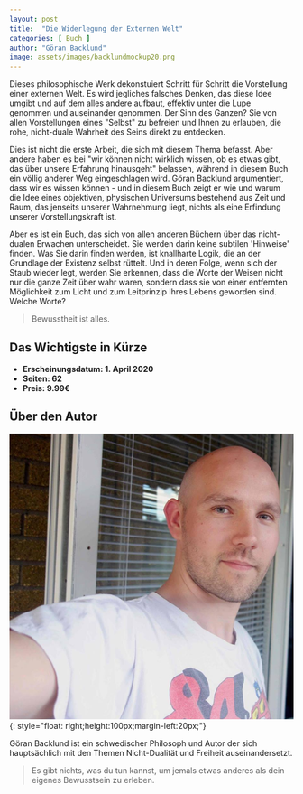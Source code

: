 ```yaml
---
layout: post
title:  "Die Widerlegung der Externen Welt"
categories: [ Buch ]
author: "Göran Backlund"
image: assets/images/backlundmockup20.png
---
```





Dieses philosophische Werk dekonstuiert Schritt für Schritt die Vorstellung einer externen Welt. Es wird jegliches falsches Denken, das diese Idee umgibt und auf dem alles andere aufbaut, effektiv unter die Lupe genommen und auseinander genommen. Der Sinn des Ganzen? Sie von allen Vorstellungen eines "Selbst" zu befreien und Ihnen zu erlauben, die rohe, nicht-duale Wahrheit des Seins direkt zu entdecken.

Dies ist nicht die erste Arbeit, die sich mit diesem Thema befasst. Aber andere haben es bei "wir können nicht wirklich wissen, ob es etwas gibt, das über unsere Erfahrung hinausgeht" belassen, während in diesem Buch ein völlig anderer Weg eingeschlagen wird. Göran Backlund argumentiert, dass wir es wissen können - und in diesem Buch zeigt er wie und warum die Idee eines objektiven, physischen Universums bestehend aus Zeit und Raum, das jenseits unserer Wahrnehmung liegt, nichts als eine Erfindung unserer Vorstellungskraft ist.

Aber es ist ein Buch, das sich von allen anderen Büchern über das nicht-dualen Erwachen unterscheidet. Sie werden darin keine subtilen 'Hinweise' finden. Was Sie darin finden werden, ist knallharte Logik, die an der Grundlage der Existenz selbst rüttelt. Und in deren Folge, wenn sich der Staub wieder legt, werden Sie erkennen, dass die Worte der Weisen nicht nur die ganze Zeit über wahr waren, sondern dass sie von einer entfernten Möglichkeit zum Licht und zum Leitprinzip Ihres Lebens geworden sind. Welche Worte?

>Bewusstheit ist alles.

## Das Wichtigste in Kürze

- **Erscheinungsdatum: 1. April 2020**
- **Seiten: 62**
- **Preis: 9.99€**

## Über den Autor

![Göran Backlund](/assets/images/goran_backlund.png){: style="float: right;height:100px;margin-left:20px;"}


Göran Backlund ist ein schwedischer Philosoph und Autor der sich hauptsächlich mit den Themen Nicht-Dualität und Freiheit auseinandersetzt.

>Es gibt nichts, was du tun kannst, um jemals etwas anderes als dein eigenes Bewusstsein zu erleben.


